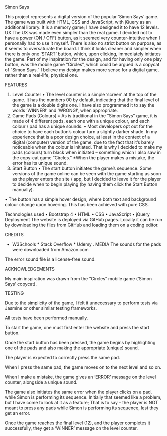 Simon Says

This project represents a digital version of the popular ‘Simon Says’ game.
The game was built with HTML, CSS and JavaScript, with jQuery as an additional library.
It is a memory game; I have designed it to have 12 levels.
UX
The UX was made even simpler than the real game. I decided not to have a power (ON / OFF) button, as it seemed very counter-intuitive when I personally had to use it myself.
There is also no strict button on purpose, as it seems to oversaturate the board.
I think it looks cleaner and simpler when there is only one ‘START’ button, which, upon clicking, immediately initiates the game.
Part of my inspiration for the design, and for having only one play button, was the mobile game “Circles”, which could be argued is a copycat of “Simon Says.”
I believe my design makes more sense for a digital game, rather than a real-life, physical one.

FEATURES

1. Level Counter
•	The level counter is a simple ‘screen’ at the top of the game. It has the numbers 00 by default, indicating that the final level of the game is a double digits one.
I have also programmed it to say the words ‘WINNER!’ and ‘WRONG!’, when appropriate.
2. Game Pads (Colours)
•	As is traditional in the “Simon Says” game, it is made of 4 different pads, each one with a unique colour, and each colour / pad has a unique sounds.
•	Most developers opt out for the choice to have each button’s colour turn a slightly darker shade. In my experience that is a poor design choice, at least in the context of a digital (computer) version of the game, due to the fact that it’s barely noticeable when the colour is initiated. That is why I decided to make my pads (colours) turn black when initiated – something which I also saw in the copy-cat game “Circles.”
*When the player makes a mistake, the error has its unique sound.
3. Start Button
•	The start button initiates the game’s sequence. Some versions of the game online can be seen with the game starting as soon as the player enters the site / app, but I decided to leave it for the player to decide when to begin playing (by having them click the Start Button manually).

•	The button has a simple hover design, where both text and background colour change upon hovering. This has been achieved with pure CSS.

Technologies used
•	Bootstrap 4
•	HTML
•	CSS
•	JavaScript
•	jQuery
Deployment
The website is deployed via GitHub pages.
Locally it can be run by downloading the files from GitHub and loading them on a coding editor.

CREDITS
* W3Schools * Stack Overflow * Udemy
.
MEDIA
The sounds for the pads were downloaded from Amazon.com

The error sound file is a license-free sound.

ACKNOWLEDGEMENTS

My main inspiration was drawn from the “Circles” mobile game (‘Simon Says’ copycat).

TESTING

Due to the simplicity of the game, I felt it unnecessary to perform tests via Jasmine or other similar testing frameworks.

All tests have been performed manually.

To start the game, one must first enter the website and press the start button.

Once the start button has been pressed, the game begins by highlighting one of the pads and also making the appropriate (unique) sound.

The player is expected to correctly press the same pad.

When I press the same pad, the game moves on to the next level and so on.

When I make a mistake, the game gives an ‘ERROR’ message on the level counter, alongside a unique sound.

The game also initiates the same error when the player clicks on a pad, while Simon is performing its sequence. Initially that seemed like a problem, but I have come to look at it as a feature; That is to say – the player is NOT meant to press any pads while Simon is performing its sequence, lest they get an error.

Once the game reaches the final level (12), and the player completes it successfully, they get a ‘WINNER’ message on the level counter.


